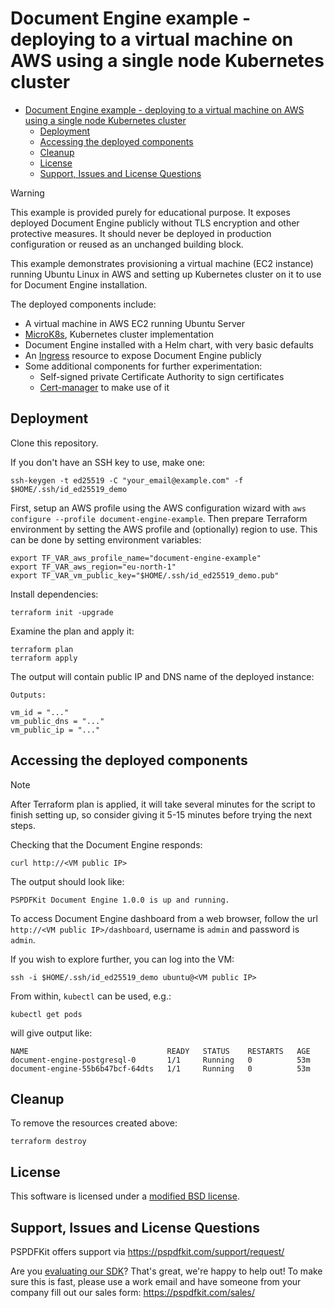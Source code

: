 # Document Engine example - deploying to a virtual machine on AWS using a single node Kubernetes cluster

- [Document Engine example - deploying to a virtual machine on AWS using a single node Kubernetes cluster](#document-engine-example---deploying-to-a-virtual-machine-on-aws-using-a-single-node-kubernetes-cluster)
  - [Deployment](#deployment)
  - [Accessing the deployed components](#accessing-the-deployed-components)
  - [Cleanup](#cleanup)
  - [License](#license)
  - [Support, Issues and License Questions](#support-issues-and-license-questions)

> [!WARNING]
> This example is provided purely for educational purpose. 
> It exposes deployed Document Engine publicly without TLS encryption and other protective measures. 
> It should never be deployed in production configuration or reused as an unchanged building block. 

This example demonstrates provisioning a virtual machine (EC2 instance) running Ubuntu Linux in AWS and setting up Kubernetes cluster on it to use for Document Engine installation.

The deployed components include:

* A virtual machine in AWS EC2 running Ubuntu Server
* [MicroK8s](https://microk8s.io/), Kubernetes cluster implementation
* Document Engine installed with a Helm chart, with very basic defaults
* An [Ingress](https://kubernetes.io/docs/concepts/services-networking/ingress/) resource to expose Document Engine publicly
* Some additional components for further experimentation:
  * Self-signed private Certificate Authority to sign certificates
  * [Cert-manager](https://cert-manager.io/) to make use of it

## Deployment

Clone this repository.

If you don't have an SSH key to use, make one:

```shell
ssh-keygen -t ed25519 -C "your_email@example.com" -f $HOME/.ssh/id_ed25519_demo
```

First, setup an AWS profile using the AWS configuration wizard with `aws configure --profile document-engine-example`. Then prepare Terraform environment by setting the AWS profile and (optionally) region to use. This can be done by setting environment variables:

```shell
export TF_VAR_aws_profile_name="document-engine-example"
export TF_VAR_aws_region="eu-north-1"
export TF_VAR_vm_public_key="$HOME/.ssh/id_ed25519_demo.pub"
```

Install dependencies:

```shell
terraform init -upgrade
```

Examine the plan and apply it:

```shell
terraform plan
terraform apply
```

The output will contain public IP and DNS name of the deployed instance:

```
Outputs:

vm_id = "..."
vm_public_dns = "..."
vm_public_ip = "..."
```

## Accessing the deployed components

> [!NOTE]
> After Terraform plan is applied, it will take several minutes for the script to finish setting up, 
> so consider giving it 5-15 minutes before trying the next steps. 

Checking that the Document Engine responds:

```shell
curl http://<VM public IP>
```

The output should look like:

```
PSPDFKit Document Engine 1.0.0 is up and running.
```

To access Document Engine dashboard from a web browser, follow the url `http://<VM public IP>/dashboard`, username is `admin` and password is `admin`.

If you wish to explore further, you can log into the VM: 

```shell
ssh -i $HOME/.ssh/id_ed25519_demo ubuntu@<VM public IP>
```

From within, `kubectl` can be used, e.g.:

```shell
kubectl get pods
```

will give output like: 

```
NAME                               READY   STATUS    RESTARTS   AGE
document-engine-postgresql-0       1/1     Running   0          53m
document-engine-55b6b47bcf-64dts   1/1     Running   0          53m
```

## Cleanup

To remove the resources created above: 

```shell
terraform destroy
```

## License

This software is licensed under a [modified BSD license](LICENSE).

## Support, Issues and License Questions

PSPDFKit offers support via https://pspdfkit.com/support/request/

Are you [evaluating our SDK](https://pspdfkit.com/try/)? That's great, we're happy to help out! To make sure this is fast, please use a work email and have someone from your company fill out our sales form: https://pspdfkit.com/sales/

